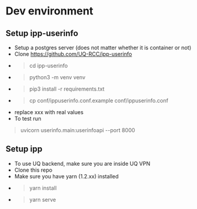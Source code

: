 
# Dev environment
## Setup ipp-userinfo
* Setup a postgres server (does not matter whether it is container or not)
* Clone https://github.com/UQ-RCC/ipp-userinfo
* >cd ipp-userinfo
* >python3 -m venv venv
* >pip3 install -r requirements.txt
* >cp conf/ippuserinfo.conf.example conf/ippuserinfo.conf 
* replace xxx with real values
* To test run
>uvicorn userinfo.main:userinfoapi --port 8000

## Setup ipp
* To use UQ backend, make sure you are inside UQ VPN
* Clone this repo
* Make sure you have yarn (1.2.xx) installed
* >yarn install
* >yarn serve
